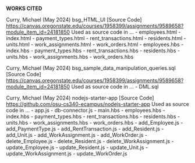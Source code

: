 **WORKS CITED**

Curry, Michael (May 2024) bsg_HTML_UI [Source Code] https://canvas.oregonstate.edu/courses/1958399/assignments/9589658?module_item_id=24181850
Used as source code in ...
    - employees.html
    - index.html
    - payment_types.html
    - rent_transactions.html
    - residents.html
    - units.html
    - work_assignments.html
    - work_orders.html
    - employees.hbs
    - index.hbs
    - payment_types.hbs
    - rent_transactions.hbs
    - residents.hbs
    - units.hbs
    - work_assignments.hbs
    - work_orders.hbs


Curry, Michael (May 2024) bsg_sample_data_manipulation_queries.sql [Source Code] https://canvas.oregonstate.edu/courses/1958399/assignments/9589658?module_item_id=24181850
Used as source code in ...
    - DML.sql

Curry, Michael (May 2024) nodejs-starter-app [Source Code] https://github.com/osu-cs340-ecampus/nodejs-starter-app
Used as source code in ...
    - app.js
    - db-connector.js
    - main.hbs
    - employees.hbs
    - index.hbs
    - payment_types.hbs
    - rent_transactions.hbs
    - residents.hbs
    - units.hbs
    - work_assignments.hbs
    - work_orders.hbs
    - add_Employee.js
    - add_PaymentType.js
    - add_RentTransaction.js
    - add_Resident.js
    - add_Unit.js
    - add_WorkAssignment.js
    - add_WorkOrder.js
    - delete_Employee.js
    - delete_Resident.js
    - delete_WorkAssignment.js
    - update_Employee.js
    - update_Resident.js
    - update_Unit.js
    - update_WorkAssignment.js
    - update_WorkOrder.js

